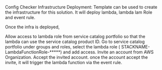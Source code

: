 Config Checker
Infrastructure Deployment: Template can be used to create the infrastructure for this solution. It will deploy lambda, lambda Iam Role and event rule.

Once the infra is deployed,

Allow access to lambda role from service catalog portfolio so that the lambda can use the service catalog product ID. Go to service catalog portfolio under groups and roles, select the lambda role ( STACKNAME-LambdaFunctionRole-*****) and add access.
Invite an account from AWS Organization.
Accept the invited account.
once the account accept the invite, it will trigger the lambda function via the event rule.

